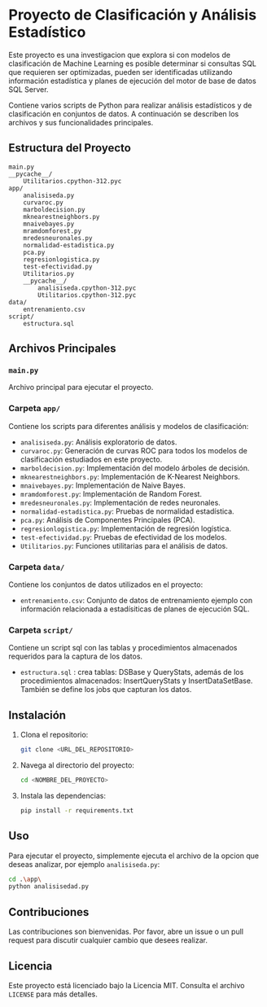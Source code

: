 # Proyecto de Clasificación y Análisis Estadístico

Este proyecto es una investigacion que explora si con modelos de clasificación de Machine Learning es posible determinar si consultas SQL que requieren ser optimizadas, pueden ser identificadas utilizando información estadística y planes de ejecución del motor de base de datos SQL Server.

Contiene varios scripts de Python para realizar análisis estadísticos y de clasificación en conjuntos de datos. A continuación se describen los archivos y sus funcionalidades principales.

## Estructura del Proyecto

```
main.py
__pycache__/
    Utilitarios.cpython-312.pyc
app/
    analisiseda.py
    curvaroc.py
    marboldecision.py
    mknearestneighbors.py
    mnaivebayes.py
    mramdomforest.py
    mredesneuronales.py
    normalidad-estadistica.py
    pca.py
    regresionlogistica.py
    test-efectividad.py
    Utilitarios.py
    __pycache__/
        analisiseda.cpython-312.pyc
        Utilitarios.cpython-312.pyc
data/
    entrenamiento.csv
script/
    estructura.sql
```

## Archivos Principales

### `main.py`
Archivo principal para ejecutar el proyecto.

### Carpeta `app/`
Contiene los scripts para diferentes análisis y modelos de clasificación:

- `analisiseda.py`: Análisis exploratorio de datos.
- `curvaroc.py`: Generación de curvas ROC para todos los modelos de clasificación estudiados en este proyecto.
- `marboldecision.py`: Implementación del modelo árboles de decisión.
- `mknearestneighbors.py`: Implementación de K-Nearest Neighbors.
- `mnaivebayes.py`: Implementación de Naive Bayes.
- `mramdomforest.py`: Implementación de Random Forest.
- `mredesneuronales.py`: Implementación de redes neuronales.
- `normalidad-estadistica.py`: Pruebas de normalidad estadística.
- `pca.py`: Análisis de Componentes Principales (PCA).
- `regresionlogistica.py`: Implementación de regresión logística.
- `test-efectividad.py`: Pruebas de efectividad de los modelos.
- `Utilitarios.py`: Funciones utilitarias para el análisis de datos.

### Carpeta `data/`
Contiene los conjuntos de datos utilizados en el proyecto:

- `entrenamiento.csv`: Conjunto de datos de entrenamiento ejemplo con información relacionada a estadísiticas de planes de ejecución SQL.

### Carpeta `script/`
Contiene un script sql con las tablas y procedimientos almacenados requeridos para la captura de los datos.

-  `estructura.sql` : crea tablas: DSBase y QueryStats, además de los procedimientos almacenados: InsertQueryStats y InsertDataSetBase. También se define los jobs que capturan los datos.

## Instalación

1. Clona el repositorio:
    ```sh
    git clone <URL_DEL_REPOSITORIO>
    ```
2. Navega al directorio del proyecto:
    ```sh
    cd <NOMBRE_DEL_PROYECTO>
    ```
3. Instala las dependencias:
    ```sh
    pip install -r requirements.txt
    ```

## Uso

Para ejecutar el proyecto, simplemente ejecuta el archivo de la opcion que deseas analizar, por ejemplo `analisiseda.py`:
```sh
cd .\app\
python analisisedad.py
```

## Contribuciones

Las contribuciones son bienvenidas. Por favor, abre un issue o un pull request para discutir cualquier cambio que desees realizar.

## Licencia

Este proyecto está licenciado bajo la Licencia MIT. Consulta el archivo `LICENSE` para más detalles.